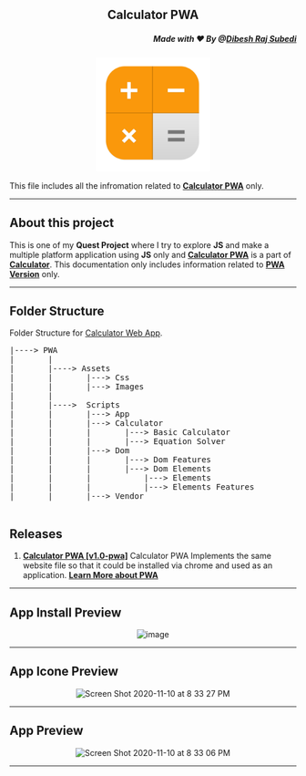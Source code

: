 ## <p align="center"> Calculator PWA 
##### <p align="right">Made with ❤️ By @[Dibesh Raj Subedi](https://github.com/itSubeDibesh)</p></p>

<p align="center">
<img  src="./Assets/Images/favicon.png" width="200" alt="Calculator Logo" ></p>

This file includes all the infromation related to [**Calculator PWA**](./) only.

---
## About this project
This is one of my __Quest Project__ where I try to explore **JS** and make a multiple platform application using **JS** only and [**Calculator PWA**](./) is a part of  [**Calculator**](../). This documentation only includes information related to [**PWA Version**](./) only.

___

## Folder Structure
Folder Structure for [Calculator Web App](./).
<pre>
|----> PWA
|       |
|       |----> Assets 
|       |       |---> Css
|       |       |---> Images
|       |
|       |---->  Scripts
|       |       |---> App
|       |       |---> Calculator
|       |       |       |---> Basic Calculator
|       |       |       |---> Equation Solver
|       |       |---> Dom
|       |       |       |---> Dom Features
|       |       |       |---> Dom Elements
|       |       |           |---> Elements
|       |       |           |---> Elements Features
|       |       |---> Vendor

</pre>


## Releases
1. __[Calculator PWA [v1.0-pwa]](https://github.com/itSubeDibesh/Calculator/releases/tag/v1.0-pwa)__
Calculator PWA Implements the same website file so that it could be installed via chrome and used as an application. [__Learn More about PWA__](https://web.dev/progressive-web-apps/)

___

## __App Install Preview__
<p align="center"><img width="402" alt="image" src="https://user-images.githubusercontent.com/65608497/98689515-1d619b00-2394-11eb-95d7-e9faafa4c103.png">
</p>

___ 

## __App Icone Preview__
<p align="center"><img width="137" alt="Screen Shot 2020-11-10 at 8 33 27 PM" src="https://user-images.githubusercontent.com/65608497/98689551-25213f80-2394-11eb-909e-796414566b16.png">
</p>

___ 

## __App Preview__
<p align="center"><img width="396" alt="Screen Shot 2020-11-10 at 8 33 06 PM" src="https://user-images.githubusercontent.com/65608497/98689529-20f52200-2394-11eb-9daf-020228a9ab3f.png">
</p>

___ 




